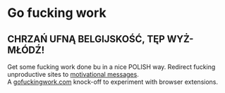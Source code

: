 
# Go fucking work 
## CHRZAŃ UFNĄ BELGIJSKOŚĆ, TĘP WYŻ-MŁÓDŹ!

Get some fucking work done bu in a nice POLISH way.
Redirect fucking unproductive sites to [motivational messages](http://vrachieru.github.io/go-fucking-work/).  
A [gofuckingwork.com](http://www.gofuckingwork.com) knock-off to experiment with browser extensions.
